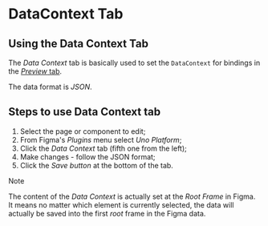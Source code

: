 # DataContext Tab

## Using the Data Context Tab

The _Data Context_ tab is basically used to set the `DataContext` for bindings in the [*Preview* tab](preview-tab.md).

The data format is _JSON_.

## Steps to use Data Context tab

1. Select the page or component to edit;
2. From Figma's *Plugins* menu select *Uno Platform*;
3. Click the *Data Context* tab (fifth one from the left);
4. Make changes - follow the JSON format;
5. Click the *Save button* at the bottom of the tab.

> [!NOTE]
> The content of the _Data Context_ is actually set at the _Root Frame_ in Figma. It means no matter which element is currently selected, the data will actually be saved into the first _root_ frame in the Figma data.
